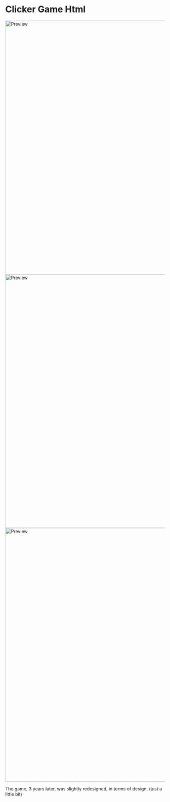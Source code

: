 # Clicker Game Html
<img src="https://ibb.co/SvZSbjB" alt="Preview" width="800" height="auto">
<img src="https://ibb.co/JrCMyTg" alt="Preview" width="800" height="auto">
<img src="https://ibb.co/9ZMGSB6" alt="Preview" width="800" height="auto">

The game, 3 years later, was slightly redesigned, in terms of design. (just a little bit)
